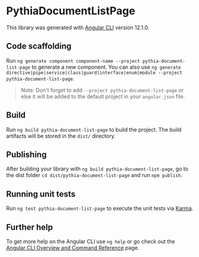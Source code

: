 # PythiaDocumentListPage

This library was generated with [Angular CLI](https://github.com/angular/angular-cli) version 12.1.0.

## Code scaffolding

Run `ng generate component component-name --project pythia-document-list-page` to generate a new component. You can also use `ng generate directive|pipe|service|class|guard|interface|enum|module --project pythia-document-list-page`.
> Note: Don't forget to add `--project pythia-document-list-page` or else it will be added to the default project in your `angular.json` file. 

## Build

Run `ng build pythia-document-list-page` to build the project. The build artifacts will be stored in the `dist/` directory.

## Publishing

After building your library with `ng build pythia-document-list-page`, go to the dist folder `cd dist/pythia-document-list-page` and run `npm publish`.

## Running unit tests

Run `ng test pythia-document-list-page` to execute the unit tests via [Karma](https://karma-runner.github.io).

## Further help

To get more help on the Angular CLI use `ng help` or go check out the [Angular CLI Overview and Command Reference](https://angular.io/cli) page.
